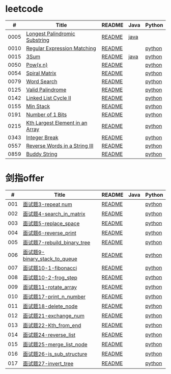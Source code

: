 # leetcode
| # | Title | README | Java | Python |
| ---- | ---- | ---- | ---- | ---- |
| 0005 | [Longest Palindromic Substring](https://leetcode.com/problems/longest-palindromic-substring/) | [README](https://github.com/Christmas-Wong/leetcode/blob/master/solutions/0005-Longest-Palindromic-Substring/README.md) | [java](https://github.com/Christmas-Wong/leetcode/blob/master/solutions/0005-Longest-Palindromic-Substring/0005.java) | |
| 0010 | [Regular Expression Matching](https://leetcode.com/problems/regular-expression-matching/) | [README](https://github.com/Christmas-Wong/leetcode/blob/master/solutions/0010-Regular%20Expression%20Matching/README.md) | | [python](https://github.com/Christmas-Wong/leetcode/blob/master/solutions/0010-Regular%20Expression%20Matching/Regular_Expression_Matching.py)|
| 0015 | [3Sum](https://leetcode.com/problems/3sum/) | [README](https://github.com/Christmas-Wong/leetcode/blob/master/solutions/0015-3Sum/README.md) | [java](https://github.com/Christmas-Wong/leetcode/blob/master/solutions/0015-3Sum/javaSolution.java) | [python](https://github.com/Christmas-Wong/leetcode/blob/master/solutions/0015-3Sum/pythonSolution.py)|
| 0050 | [Pow(x,n)](https://leetcode.com/problems/spiral-matrix/) | [README](https://github.com/Christmas-Wong/leetcode/blob/master/solutions/0050-Pow(x%2C%20n)/README.md) | | [python](https://github.com/Christmas-Wong/leetcode/blob/master/solutions/0050-Pow(x%2C%20n)/myPow.py)|
| 0054 | [Spiral Matrix](https://leetcode.com/problems/powx-n/) | [README](https://github.com/Christmas-Wong/leetcode/blob/master/solutions/0054-Spiral%20Matrix/README.md) | | [python](https://github.com/Christmas-Wong/leetcode/blob/master/solutions/0054-Spiral%20Matrix/spiral_order.py)|
| 0079 | [Word Search](https://leetcode.com/problems/word-search/) | [README](https://github.com/Christmas-Wong/leetcode/blob/master/solutions/0079-Word-Search/README.md) | | [python](https://github.com/Christmas-Wong/leetcode/blob/master/solutions/0079-Word-Search/word_search.py)|
| 0125 | [Valid Palindrome](https://leetcode.com/problems/valid-palindrome/) | [README](https://github.com/Christmas-Wong/leetcode/blob/master/solutions/0125-Valid-Palindrome/README.md) |  | [python](https://github.com/Christmas-Wong/leetcode/blob/master/solutions/0125-Valid-Palindrome/0125.py)|
| 0142 | [Linked List Cycle II](https://leetcode.com/problems/linked-list-cycle-ii/) | [README](https://github.com/Christmas-Wong/leetcode/blob/master/solutions/0142-Linked%20List%20Cycle%20II/README.md) |  | [python](https://github.com/Christmas-Wong/leetcode/blob/master/solutions/0142-Linked%20List%20Cycle%20II/pythonSolution.py)|
| 0155 | [Min Stack](https://leetcode.com/problems/min-stack/) | [README](https://github.com/Christmas-Wong/leetcode/blob/master/solutions/0155-Min_Stack/README.md) |  | [python](https://github.com/Christmas-Wong/leetcode/blob/master/solutions/0155-Min_Stack/min_stack.py)|
| 0191 | [Number of 1 Bits](https://leetcode.com/problems/number-of-1-bits/) | [README](https://github.com/Christmas-Wong/leetcode/blob/master/solutions/0191-Number%20of%201%20Bits/README.md) |  | [python](https://github.com/Christmas-Wong/leetcode/blob/master/solutions/0191-Number%20of%201%20Bits/number_of_1_bits.py)|
| 0215 | [Kth Largest Element in an Array](https://leetcode.com/problems/kth-largest-element-in-an-array/) | [README](https://github.com/Christmas-Wong/leetcode/blob/master/solutions/0215-%20Kth%20Largest%20Element%20in%20an%20Array/README.md) |  | [python](https://github.com/Christmas-Wong/leetcode/blob/master/solutions/0215-%20Kth%20Largest%20Element%20in%20an%20Array/pythonSolution.py)|
| 0343 | [Integer Break](https://leetcode.com/problems/integer-break/submissions/) | [README](https://github.com/Christmas-Wong/leetcode/blob/master/solutions/0343-Integer%20Break/README.md) |  | [python](https://github.com/Christmas-Wong/leetcode/blob/master/solutions/0343-Integer%20Break/integer_break.py)|
| 0557 | [Reverse Words in a String III](https://leetcode.com/problems/reverse-words-in-a-string-iii/) | [README](https://github.com/Christmas-Wong/leetcode/blob/master/solutions/0557-Reverse-Words-in-a-String-III/README.md) |  | [python](https://github.com/Christmas-Wong/leetcode/blob/master/solutions/0557-Reverse-Words-in-a-String-III/pythonSolution.py)|
| 0859 | [Buddy String](https://leetcode.com/problems/buddy-strings/) | [README](https://github.com/Christmas-Wong/leetcode/blob/master/solutions/0859-Buddy-String/README.md) |  | [python](https://github.com/Christmas-Wong/leetcode/blob/master/solutions/0859-Buddy-String/pythonSolution.py)|

# 剑指offer
| # | Title | README | Java | Python |
| ---- | ---- | ---- | ---- | ---- |
| 001 | [面试题3-repeat num](https://leetcode-cn.com/problems/shu-zu-zhong-zhong-fu-de-shu-zi-lcof/) | [README](https://github.com/Christmas-Wong/leetcode/blob/master/solutions/%E9%9D%A2%E8%AF%95%E9%A2%983-%E9%87%8D%E5%A4%8D%E6%95%B0%E5%AD%97/README.md) | | [python](https://github.com/Christmas-Wong/leetcode/blob/master/solutions/%E9%9D%A2%E8%AF%95%E9%A2%983-%E9%87%8D%E5%A4%8D%E6%95%B0%E5%AD%97/repeat_num.py) |
| 002 | [面试题4-search_in_matrix](https://leetcode-cn.com/problems/er-wei-shu-zu-zhong-de-cha-zhao-lcof/) | [README](https://github.com/Christmas-Wong/leetcode/blob/master/solutions/%E9%9D%A2%E8%AF%95%E9%A2%984-%E4%BA%8C%E7%BB%B4%E6%95%B0%E7%BB%84%E4%B8%AD%E7%9A%84%E6%9F%A5%E6%89%BE/README.md) | | [python](https://github.com/Christmas-Wong/leetcode/blob/master/solutions/%E9%9D%A2%E8%AF%95%E9%A2%984-%E4%BA%8C%E7%BB%B4%E6%95%B0%E7%BB%84%E4%B8%AD%E7%9A%84%E6%9F%A5%E6%89%BE/search_in_matrix.py) |
| 003 | [面试题5-replace_space](https://leetcode-cn.com/problems/ti-huan-kong-ge-lcof/) | [README](https://github.com/Christmas-Wong/leetcode/blob/master/solutions/%E9%9D%A2%E8%AF%95%E9%A2%985-%E6%9B%BF%E6%8D%A2%E7%A9%BA%E6%A0%BC/REAADME.md) | | [python](https://github.com/Christmas-Wong/leetcode/blob/master/solutions/%E9%9D%A2%E8%AF%95%E9%A2%985-%E6%9B%BF%E6%8D%A2%E7%A9%BA%E6%A0%BC/ReplaceSpace.py) |
| 004 | [面试题6-reverse_print](https://leetcode-cn.com/problems/cong-wei-dao-tou-da-yin-lian-biao-lcof/) | [README](https://github.com/Christmas-Wong/leetcode/blob/master/solutions/%E9%9D%A2%E8%AF%95%E9%A2%986-%E5%8F%8D%E8%BD%AC%E9%93%BE%E8%A1%A8/README.md) | | [python](https://github.com/Christmas-Wong/leetcode/blob/master/solutions/%E9%9D%A2%E8%AF%95%E9%A2%986-%E5%8F%8D%E8%BD%AC%E9%93%BE%E8%A1%A8/ReversePrint.py) |
| 005 | [面试题7-rebuild_binary_tree](https://leetcode-cn.com/problems/zhong-jian-er-cha-shu-lcof/) | [README](https://github.com/Christmas-Wong/leetcode/blob/master/solutions/%E9%9D%A2%E8%AF%95%E9%A2%987-%E9%87%8D%E6%9E%84%E4%BA%8C%E5%8F%89%E6%A0%91/README.md) | | [python](https://github.com/Christmas-Wong/leetcode/blob/master/solutions/%E9%9D%A2%E8%AF%95%E9%A2%987-%E9%87%8D%E6%9E%84%E4%BA%8C%E5%8F%89%E6%A0%91/ReBuildTree.py) |
| 006 | [面试题9-binary_stack_to_queue](https://leetcode-cn.com/problems/yong-liang-ge-zhan-shi-xian-dui-lie-lcof/) | [README](https://github.com/Christmas-Wong/leetcode/blob/master/solutions/%E9%9D%A2%E8%AF%95%E9%A2%989-%E4%B8%A4%E4%B8%AA%E6%A0%88%E5%AE%9E%E7%8E%B0%E9%98%9F%E5%88%97/README.md) | | [python](https://github.com/Christmas-Wong/leetcode/blob/master/solutions/%E9%9D%A2%E8%AF%95%E9%A2%989-%E4%B8%A4%E4%B8%AA%E6%A0%88%E5%AE%9E%E7%8E%B0%E9%98%9F%E5%88%97/BinaryStackToQueue.py) |
| 007 | [面试题10-1-fibonacci](https://leetcode-cn.com/problems/fei-bo-na-qi-shu-lie-lcof/) | [README](https://github.com/Christmas-Wong/leetcode/blob/master/solutions/%E9%9D%A2%E8%AF%95%E9%A2%9810-1-%E6%96%90%E6%B3%A2%E9%82%A3%E5%A5%91%E6%95%B0%E5%88%97/README.md) | | [python](https://github.com/Christmas-Wong/leetcode/blob/master/solutions/%E9%9D%A2%E8%AF%95%E9%A2%9810-1-%E6%96%90%E6%B3%A2%E9%82%A3%E5%A5%91%E6%95%B0%E5%88%97/fibonacci.py) |
| 008 | [面试题10-2-frog_step](https://leetcode-cn.com/problems/qing-wa-tiao-tai-jie-wen-ti-lcof/) | [README](https://github.com/Christmas-Wong/leetcode/blob/master/solutions/%E9%9D%A2%E8%AF%95%E9%A2%9810-2-%E9%9D%92%E8%9B%99%E8%B7%B3%E5%8F%B0%E9%98%B6/README.md) | | [python](https://github.com/Christmas-Wong/leetcode/blob/master/solutions/%E9%9D%A2%E8%AF%95%E9%A2%9810-2-%E9%9D%92%E8%9B%99%E8%B7%B3%E5%8F%B0%E9%98%B6/frog_step.py) |
| 009 | [面试题11-rotate_array](https://leetcode-cn.com/problems/xuan-zhuan-shu-zu-de-zui-xiao-shu-zi-lcof/) | [README](https://github.com/Christmas-Wong/leetcode/blob/master/solutions/%E9%9D%A2%E8%AF%95%E9%A2%9811-%E5%8F%8D%E8%BD%AC%E6%95%B0%E7%BB%84/README.md) | | [python](https://github.com/Christmas-Wong/leetcode/blob/master/solutions/%E9%9D%A2%E8%AF%95%E9%A2%9811-%E5%8F%8D%E8%BD%AC%E6%95%B0%E7%BB%84/rotate_array.py) |
| 010 | [面试题17-print_n_number](https://leetcode-cn.com/problems/da-yin-cong-1dao-zui-da-de-nwei-shu-lcof/) | [README](https://github.com/Christmas-Wong/leetcode/blob/master/solutions/%E9%9D%A2%E8%AF%95%E9%A2%9817-%E6%89%93%E5%8D%B0%E4%BB%8E1%E5%88%B0%E6%9C%80%E5%A4%A7%E7%9A%84n%E4%BD%8D%E6%95%B0/README.md) | | [python](https://github.com/Christmas-Wong/leetcode/blob/master/solutions/%E9%9D%A2%E8%AF%95%E9%A2%9817-%E6%89%93%E5%8D%B0%E4%BB%8E1%E5%88%B0%E6%9C%80%E5%A4%A7%E7%9A%84n%E4%BD%8D%E6%95%B0/print_n_number.py) |
| 011 | [面试题18-delete_node](https://leetcode-cn.com/problems/shan-chu-lian-biao-de-jie-dian-lcof/) | [README](https://github.com/Christmas-Wong/leetcode/blob/master/solutions/%E9%9D%A2%E8%AF%95%E9%A2%9818-%E5%88%A0%E9%99%A4%E9%93%BE%E8%A1%A8%E8%8A%82%E7%82%B9/README.md) | | [python](https://github.com/Christmas-Wong/leetcode/blob/master/solutions/%E9%9D%A2%E8%AF%95%E9%A2%9818-%E5%88%A0%E9%99%A4%E9%93%BE%E8%A1%A8%E8%8A%82%E7%82%B9/delete_node.py) |
| 012 | [面试题21-exchange_num](https://leetcode-cn.com/problems/diao-zheng-shu-zu-shun-xu-shi-qi-shu-wei-yu-ou-shu-qian-mian-lcof/) | [README](https://github.com/Christmas-Wong/leetcode/blob/master/solutions/%E9%9D%A2%E8%AF%95%E9%A2%9821-%E4%BA%A4%E6%8D%A2%E5%A5%87%E6%95%B0%E5%81%B6%E6%95%B0%E4%BD%8D%E7%BD%AE/README.md) | | [python](https://github.com/Christmas-Wong/leetcode/blob/master/solutions/%E9%9D%A2%E8%AF%95%E9%A2%9821-%E4%BA%A4%E6%8D%A2%E5%A5%87%E6%95%B0%E5%81%B6%E6%95%B0%E4%BD%8D%E7%BD%AE/exchange_number.py) |
| 013 | [面试题22-Kth_from_end](https://leetcode-cn.com/problems/lian-biao-zhong-dao-shu-di-kge-jie-dian-lcof/) | [README](https://github.com/Christmas-Wong/leetcode/blob/master/solutions/%E9%9D%A2%E8%AF%95%E9%A2%9822-%E6%89%93%E5%8D%B0%E9%93%BE%E8%A1%A8%E5%80%92%E6%95%B0%E7%AC%ACk%E4%B8%AA%E6%95%B0%E5%80%BC/README.md) | | [python](https://github.com/Christmas-Wong/leetcode/blob/master/solutions/%E9%9D%A2%E8%AF%95%E9%A2%9822-%E6%89%93%E5%8D%B0%E9%93%BE%E8%A1%A8%E5%80%92%E6%95%B0%E7%AC%ACk%E4%B8%AA%E6%95%B0%E5%80%BC/kth_from_end.py) |
| 014 | [面试题24-reverse_list](https://leetcode-cn.com/problems/fan-zhuan-lian-biao-lcof/) | [README](https://github.com/Christmas-Wong/leetcode/blob/master/solutions/%E9%9D%A2%E8%AF%95%E9%A2%9824-%E5%8F%8D%E8%BD%AC%E9%93%BE%E8%A1%A8/README.md) | | [python](https://github.com/Christmas-Wong/leetcode/blob/master/solutions/%E9%9D%A2%E8%AF%95%E9%A2%9824-%E5%8F%8D%E8%BD%AC%E9%93%BE%E8%A1%A8/reverse_list_node.py) |
| 015 | [面试题25-merge_list_node](https://leetcode-cn.com/problems/he-bing-liang-ge-pai-xu-de-lian-biao-lcof/) | [README](https://github.com/Christmas-Wong/leetcode/blob/master/solutions/%E9%9D%A2%E8%AF%95%E9%A2%9825-%E6%8B%BC%E6%8E%A5%E9%93%BE%E8%A1%A8/README.md) | | [python](https://github.com/Christmas-Wong/leetcode/blob/master/solutions/%E9%9D%A2%E8%AF%95%E9%A2%9825-%E6%8B%BC%E6%8E%A5%E9%93%BE%E8%A1%A8/merge_list.py) |
| 016 | [面试题26-is_sub_structure](https://leetcode-cn.com/problems/shu-de-zi-jie-gou-lcof/) | [README](https://github.com/Christmas-Wong/leetcode/blob/master/solutions/%E9%9D%A2%E8%AF%95%E9%A2%9826-%E6%A0%91%E7%9A%84%E5%AD%90%E7%BB%93%E6%9E%84/README.md) | | [python](https://github.com/Christmas-Wong/leetcode/blob/master/solutions/%E9%9D%A2%E8%AF%95%E9%A2%9826-%E6%A0%91%E7%9A%84%E5%AD%90%E7%BB%93%E6%9E%84/is_sub_structure.py) |
| 017 | [面试题27-invert_tree](https://leetcode-cn.com/problems/shu-de-zi-jie-gou-lcof/) | [README](https://github.com/Christmas-Wong/leetcode/blob/master/solutions/%E9%9D%A2%E8%AF%95%E9%A2%9827-%E4%BA%8C%E5%8F%89%E6%A0%91%E7%9A%84%E9%95%9C%E5%83%8F/README.md) | | [python](https://github.com/Christmas-Wong/leetcode/blob/master/solutions/%E9%9D%A2%E8%AF%95%E9%A2%9827-%E4%BA%8C%E5%8F%89%E6%A0%91%E7%9A%84%E9%95%9C%E5%83%8F/invert_tree.py) |






